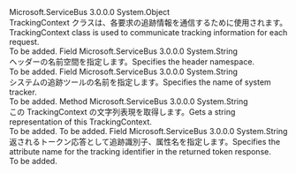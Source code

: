 <Type Name="TrackingContext" FullName="Microsoft.ServiceBus.Tracing.TrackingContext">
  <TypeSignature Language="C#" Value="public sealed class TrackingContext" />
  <TypeSignature Language="ILAsm" Value=".class public auto ansi sealed beforefieldinit TrackingContext extends System.Object" />
  <TypeSignature Language="DocId" Value="T:Microsoft.ServiceBus.Tracing.TrackingContext" />
  <TypeSignature Language="VB.NET" Value="Public NotInheritable Class TrackingContext" />
  <TypeSignature Language="F#" Value="type TrackingContext = class" />
  <AssemblyInfo>
    <AssemblyName>Microsoft.ServiceBus</AssemblyName>
    <AssemblyVersion>3.0.0.0</AssemblyVersion>
  </AssemblyInfo>
  <Base>
    <BaseTypeName>System.Object</BaseTypeName>
  </Base>
  <Interfaces />
  <Docs>
    <summary>
            <span data-ttu-id="95ef5-101">TrackingContext クラスは、各要求の追跡情報を通信するために使用されます。</span><span class="sxs-lookup"><span data-stu-id="95ef5-101">TrackingContext class is used to communicate tracking information for each request.</span></span>
            </summary>
    <remarks>To be added.</remarks>
  </Docs>
  <Members>
    <Member MemberName="HeaderNamespace">
      <MemberSignature Language="C#" Value="public const string HeaderNamespace;" />
      <MemberSignature Language="ILAsm" Value=".field public static literal string HeaderNamespace" />
      <MemberSignature Language="DocId" Value="F:Microsoft.ServiceBus.Tracing.TrackingContext.HeaderNamespace" />
      <MemberSignature Language="VB.NET" Value="Public Const HeaderNamespace As String " />
      <MemberSignature Language="F#" Value="val mutable HeaderNamespace : string" Usage="Microsoft.ServiceBus.Tracing.TrackingContext.HeaderNamespace" />
      <MemberType>Field</MemberType>
      <AssemblyInfo>
        <AssemblyName>Microsoft.ServiceBus</AssemblyName>
        <AssemblyVersion>3.0.0.0</AssemblyVersion>
      </AssemblyInfo>
      <ReturnValue>
        <ReturnType>System.String</ReturnType>
      </ReturnValue>
      <Docs>
        <summary><span data-ttu-id="95ef5-102">ヘッダーの名前空間を指定します。</span><span class="sxs-lookup"><span data-stu-id="95ef5-102">Specifies the header namespace.</span></span></summary>
        <remarks>To be added.</remarks>
      </Docs>
    </Member>
    <Member MemberName="SystemTrackerName">
      <MemberSignature Language="C#" Value="public const string SystemTrackerName;" />
      <MemberSignature Language="ILAsm" Value=".field public static literal string SystemTrackerName" />
      <MemberSignature Language="DocId" Value="F:Microsoft.ServiceBus.Tracing.TrackingContext.SystemTrackerName" />
      <MemberSignature Language="VB.NET" Value="Public Const SystemTrackerName As String " />
      <MemberSignature Language="F#" Value="val mutable SystemTrackerName : string" Usage="Microsoft.ServiceBus.Tracing.TrackingContext.SystemTrackerName" />
      <MemberType>Field</MemberType>
      <AssemblyInfo>
        <AssemblyName>Microsoft.ServiceBus</AssemblyName>
        <AssemblyVersion>3.0.0.0</AssemblyVersion>
      </AssemblyInfo>
      <ReturnValue>
        <ReturnType>System.String</ReturnType>
      </ReturnValue>
      <Docs>
        <summary><span data-ttu-id="95ef5-103">システムの追跡ツールの名前を指定します。</span><span class="sxs-lookup"><span data-stu-id="95ef5-103">Specifies the name of system tracker.</span></span></summary>
        <remarks>To be added.</remarks>
      </Docs>
    </Member>
    <Member MemberName="ToString">
      <MemberSignature Language="C#" Value="public override string ToString ();" />
      <MemberSignature Language="ILAsm" Value=".method public hidebysig virtual instance string ToString() cil managed" />
      <MemberSignature Language="DocId" Value="M:Microsoft.ServiceBus.Tracing.TrackingContext.ToString" />
      <MemberSignature Language="VB.NET" Value="Public Overrides Function ToString () As String" />
      <MemberSignature Language="F#" Value="override this.ToString : unit -&gt; string" Usage="trackingContext.ToString " />
      <MemberType>Method</MemberType>
      <AssemblyInfo>
        <AssemblyName>Microsoft.ServiceBus</AssemblyName>
        <AssemblyVersion>3.0.0.0</AssemblyVersion>
      </AssemblyInfo>
      <ReturnValue>
        <ReturnType>System.String</ReturnType>
      </ReturnValue>
      <Parameters />
      <Docs>
        <summary>
            <span data-ttu-id="95ef5-104">この TrackingContext の文字列表現を取得します。</span><span class="sxs-lookup"><span data-stu-id="95ef5-104">Gets a string representation of this TrackingContext.</span></span>
            </summary>
        <returns>To be added.</returns>
        <remarks>To be added.</remarks>
      </Docs>
    </Member>
    <Member MemberName="TrackingIdName">
      <MemberSignature Language="C#" Value="public const string TrackingIdName;" />
      <MemberSignature Language="ILAsm" Value=".field public static literal string TrackingIdName" />
      <MemberSignature Language="DocId" Value="F:Microsoft.ServiceBus.Tracing.TrackingContext.TrackingIdName" />
      <MemberSignature Language="VB.NET" Value="Public Const TrackingIdName As String " />
      <MemberSignature Language="F#" Value="val mutable TrackingIdName : string" Usage="Microsoft.ServiceBus.Tracing.TrackingContext.TrackingIdName" />
      <MemberType>Field</MemberType>
      <AssemblyInfo>
        <AssemblyName>Microsoft.ServiceBus</AssemblyName>
        <AssemblyVersion>3.0.0.0</AssemblyVersion>
      </AssemblyInfo>
      <ReturnValue>
        <ReturnType>System.String</ReturnType>
      </ReturnValue>
      <Docs>
        <summary><span data-ttu-id="95ef5-105">返されるトークン応答として追跡識別子、属性名を指定します。</span><span class="sxs-lookup"><span data-stu-id="95ef5-105">Specifies the attribute name for the tracking identifier in the returned token response.</span></span></summary>
        <remarks>To be added.</remarks>
      </Docs>
    </Member>
  </Members>
</Type>